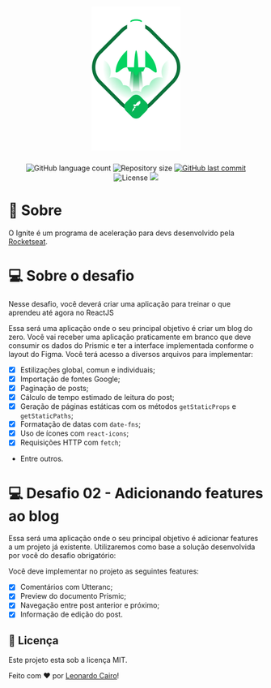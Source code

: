 <h1 align="center">
    <img alt="Ignite ReactJS" title="Ignite ReactJS" src="./.github/ignite.png" />
</h1>

<p align="center">
  <img alt="GitHub language count" src="https://img.shields.io/github/languages/count/leocairos/ignite-challenge-blog?color=%2304D361">

  <img alt="Repository size" src="https://img.shields.io/github/repo-size/leocairos/ignite-challenge-blog">

  <a href="https://github.com//leocairos/ignite-challenge-blog/commits/master">
    <img alt="GitHub last commit" src="https://img.shields.io/github/last-commit/leocairos/ignite-challenge-blog">
  </a>

  <img alt="License" src="https://img.shields.io/badge/license-MIT-brightgreen">

  <a href="https://www.linkedin.com/in/leonardo-cairo-54a74756/">
    <img src="https://img.shields.io/badge/LinkedIn-blue?style=flat&logo=linkedin&labelColor=blue">
  </a>
</p>

# 🚀 Sobre

O Ignite é um programa de aceleração para devs desenvolvido pela [Rocketseat](https://rocketseat.com.br/).


# 💻 Sobre o desafio

Nesse desafio, você deverá criar uma aplicação para treinar o que aprendeu até agora no ReactJS

Essa será uma aplicação onde o seu principal objetivo é criar um blog do zero. Você vai receber uma aplicação praticamente em branco que deve consumir os dados do Prismic e ter a interface implementada conforme o layout do Figma. Você terá acesso a diversos arquivos para implementar:

- [X] Estilizações global, comun e individuais;
- [X] Importação de fontes Google;
- [X] Paginação de posts;
- [X] Cálculo de tempo estimado de leitura do post;
- [X] Geração de páginas estáticas com os métodos `getStaticProps` e `getStaticPaths`;
- [X] Formatação de datas com `date-fns`;
- [X] Uso de ícones com `react-icons`;
- [X] Requisições HTTP com `fetch`;
- Entre outros.

# 💻 Desafio 02 - Adicionando features ao blog

Essa será uma aplicação onde o seu principal objetivo é adicionar features a um projeto já existente. Utilizaremos como base a solução desenvolvida por você do desafio obrigatório:

Você deve implementar no projeto as seguintes features:

- [X] Comentários com Utteranc;
- [X] Preview do documento Prismic;
- [X] Navegação entre post anterior e próximo;
- [X] Informação de edição do post.

## 📝 Licença

Este projeto esta sob a licença MIT.

Feito com ❤️ por [Leonardo Cairo](https://www.linkedin.com/in/leonardo-cairo-54a74756/)!
